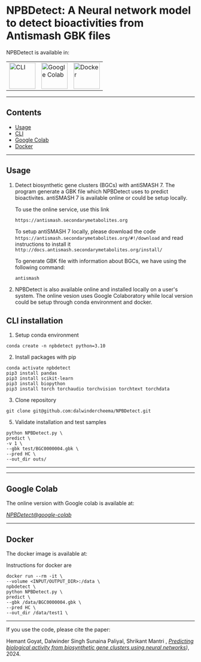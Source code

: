 # NPBDetect: A Neural network model to detect bioactivities from Antismash GBK files

NPBDetect is available in:
<table>
<tr>
<td><a href=#cli-installation><img src="https://edent.github.io/SuperTinyIcons/images/svg/powershell.svg" width="70" title="CLI"></td>
<td><a href=#google-colab><img src="https://edent.github.io/SuperTinyIcons/images/svg/colaboratory.svg" width="70" title="Google Colab"></td>
<td><a href=#docker><img src="https://edent.github.io/SuperTinyIcons/images/svg/docker.svg" width="70" title="Docker"></td>
</tr>
</table>

----

## Contents ##

* [Usage](#usage)
* [CLI](#cli-installation)
* [Google Colab](#google-colab)
* [Docker](#docker)

----


## Usage ##

1. Detect biosynthetic gene clusters (BGCs) with antiSMASH 7. The program generate a GBK file which NPBDetect uses to predict bioactivites. antiSMASH 7 is available online or could be setup locally.

   To use the online service, use this link
   
   ```https://antismash.secondarymetabolites.org```

   To setup antiSMASH 7 locally, please download the code `https://antismash.secondarymetabolites.org/#!/download` and read instructions to install it `http://docs.antismash.secondarymetabolites.org/install/`

   To generate GBK file with information about BGCs, we have using the following command:
   
   ```antismash```
   
2. NPBDetect is also available online and installed locally on a user's system. The online vesion uses Google Colaboratory while local version could be setup through conda environment and docker. 


## CLI installation ##

1. Setup conda environment

```conda create -n npbdetect python=3.10```

2. Install packages with pip

```
conda activate npbdetect
pip3 install pandas
pip3 install scikit-learn
pip3 install biopython
pip3 install torch torchaudio torchvision torchtext torchdata
```
3. Clone repository
   
```git clone git@github.com:dalwindercheema/NPBDetect.git```

5. Validate installation and test samples
   
```
python NPBDetect.py \
predict \
-v 1 \
--gbk test/BGC0000004.gbk \
--pred HC \
--out_dir outs/
```

----

----

## Google Colab ##
The online version with Google colab is available at:

*[NPBDetect@google-colab](https://colab.research.google.com/drive/12zXjqk1DFX8Ouv0rYSAWSoaOheluBys9#scrollTo=MiUQ7HHR2rC8)*

----

## Docker ##

The docker image is available at:

Instructions for docker are 

```
docker run --rm -it \
--volume <INPUT/OUTPUT_DIR>:/data \
npbdetect \
python NPBDetect.py \
predict \
--gbk /data/BGC0000004.gbk \
--pred HC \
--out_dir /data/test1 \
```

----

If you use the code, please cite the paper:

Hemant Goyat, Dalwinder Singh Sunaina Paliyal, Shrikant Mantri , *[Predicting biological activity from biosynthetic gene clusters using neural networks](https://www.biorxiv.org/content/10.1101/2024.06.20.599829v1.full.pdf))*, 2024.
